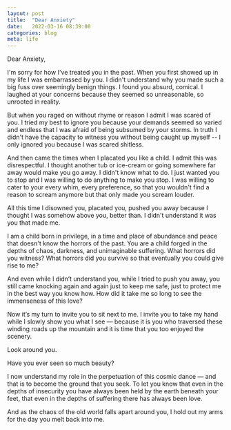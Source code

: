```yaml
---
layout: post
title:  "Dear Anxiety"
date:   2022-03-16 08:39:00
categories: blog
meta: life
---
```

Dear Anxiety,

I'm sorry for how I've treated you in the past. When you first showed up in my life I was embarrassed by you. I didn't understand why you made such a big fuss over seemingly benign things. I found you absurd, comical. I laughed at your concerns because they seemed so unreasonable, so unrooted in reality.

But when you raged on without rhyme or reason I admit I was scared of you. I tried my best to ignore you because your demands seemed so varied and endless that I was afraid of being subsumed by your storms. In truth I didn't have the capacity to witness you without being caught up myself -- I only ignored you because I was scared shitless.

And then came the times when I placated you like a child. I admit this was disrespectful. I thought another tub or ice-cream or going somewhere far away would make you go away. I didn't know what to do. I just wanted you to stop and I was willing to do anything to make you stop. I was willing to cater to your every whim, every preference, so that you wouldn't find a reason to scream anymore but that only made you scream louder.

All this time I disowned you, placated you, pushed you away because I thought I was somehow above you, better than. I didn't understand it was you that made me.

I am a child born in privilege, in a time and place of abundance and peace that doesn't know the horrors of the past. You are a child forged in the depths of chaos, darkness, and unimaginable suffering. What horrors did you witness? What horrors did you survive so that eventually you could give rise to me?

And even while I didn’t understand you, while I tried to push you away, you still came knocking again and again just to keep me safe, just to protect me in the best way you know how. How did it take me so long to see the immenseness of this love?

Now it’s my turn to invite you to sit next to me. I invite you to take my hand while I slowly show you what I see — because it is you who traversed these winding roads up the mountain and it is time that you too enjoyed the scenery.

Look around you.

Have you ever seen so much beauty?

I now understand my role in the perpetuation of this cosmic dance — and that is to become the ground that you seek. To let you know that even in the depths of insecurity you have always been held by the earth beneath your feet, that even in the depths of suffering there has always been love.

And as the chaos of the old world falls apart around you, I hold out my arms for the day you melt back into me.
